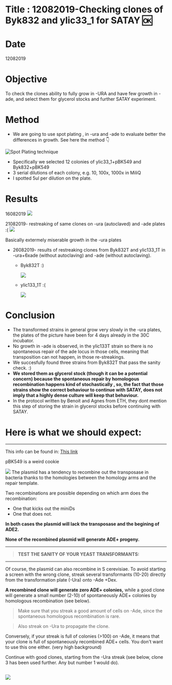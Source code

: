 
# Title : 12082019-Checking clones of Byk832 and ylic33_1 for SATAY :ok:

# Date
12082019

# Objective
To check the clones ability to fully grow in -URA and have few growth in -ade, and select them for glycerol stocks and further SATAY experiment.

# Method
 - We are going to use spot plating , in -ura and -ade to evaluate better the differences in growth. See here the method :point_down:

![Spot Plating technique](../Images/Spot-plating-technique-to-quantify-bacterial-numbers-This-fi-gure-illustrates-the-spot.png)

- Specifically we selected 12 colonies of ylic33_1+pBK549 and Byk832+pBK549
- 3 serial dilutions of each colony, e.g. 10, 100x, 1000x in MiliQ
- I spotted 5ul per dilution on the plate.


# Results

16082019
![](../Images/all-plates-ura-ade-check-16082019.png)

21082019- restreaking of same clones on -ura (autoclaved) and -ade plates :(
![](../Images/21082019-byk832T-ura-ade-not-succesfull.png)

Basically extermely miserable growth in the -ura plates

- 26082019- results of restreaking clones from Byk832T and ylic133_1T in -ura+6xade (without autoclaving) and -ade (without autoclaving).
  - Byk832T :)

  	![](../Images/Byk832T-ade-few-growth-01.png)

  - ylic133_1T :(

    ![](../Images/ylic133-ade-no-growth-02.png)

# Conclusion

- The transformed strains in general grow very slowly in the -ura plates, the plates of the picture have been for 4 days already in the 30C incubator.
- No growth in -ade is observed, in the ylic133T strain so there is no spontaneous repair of the ade locus in those cells, meaning that transposition can not happen, in those re-streakings.
- We succesfully found three strains from Byk832T that pass the sanity check. :)
- **We stored them as glycerol stock (though it can be a potential concern) because the spontaneous repair by homologous recombination happens kind of stochastically , so, the fact that those strains show the correct behaviour to continue with SATAY, does not imply that a highly dense culture will keep that behaviour.**
- In the protocol written by Benoit and Agnes from ETH, they dont mention this step of storing the strain in glycerol stocks before continuing with SATAY.

# Here is what we should expect:


-------------------------------------
This info can be found in: [This link](https://sites.google.com/view/newsatayusers/complete-protocol/pbk549)

pBK549 is a weird cookie

![](../Images/pBk549-drawing.png)
The plasmid has a tendency to recombine out the transposase in bacteria thanks to the homologies between the homology arms and the repair template.



Two recombinations are possible depending on which arm does the recombination:

- One that kicks out the miniDs
- One that does not.

**In both cases the plasmid will lack the transposase and the begining of ADE2.**

**None of the recombined plasmid will generate ADE+ progeny.**

------------------------------------------
> **TEST THE SANITY OF YOUR YEAST TRANSFORMANTS:**
-----------------------------------
Of course, the plasmid can also recombine in S cerevisiae. To avoid starting a screen with the wrong clone, streak several transformants (10-20) directly from the transformation plate (-Ura) onto -Ade +Dex.

**A recombined clone will generate zero ADE+ colonies,** while a good clone will generate a small number (2-10) of spontaneously ADE+ colonies by homologous recombination (see below).

> Make sure that you streak a good amount of cells on -Ade, since the spontaneous homologous recombination is rare.

> Also streak on -Ura to propagate the clone.

Conversely, if your streak is full of colonies (>100) on -Ade, it means that your clone is full of spontaneously recombined ADE+ cells. You don't want to use this one either. (very high background)

Continue with good clones, starting from the -Ura streak (see below, clone 3 has been used further. Any but number 1 would do).

![](../Images/ura-ade-check-BENOIT.jpg)
-------------------------------------------------------------

